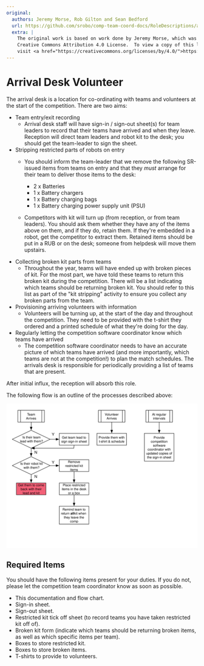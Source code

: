 ```yaml
---
original:
  authors: Jeremy Morse, Rob Gilton and Sean Bedford
  url: https://github.com/srobo/comp-team-coord-docs/RoleDescriptions/arrival-desk
  extra: |
    The original work is based on work done by Jeremy Morse, which was under the
    Creative Commons Attribution 4.0 License.  To view a copy of this license,
    visit <a href="https://creativecommons.org/licenses/by/4.0/">https://creativecommons.org/licenses/by/4.0/</a>.
---
```

# Arrival Desk Volunteer

The arrival desk is a location for co-ordinating with teams and volunteers at
the start of the competition. There are two aims:

 * Team entry/exit recording
 	* Arrival desk staff will have sign-in / sign-out sheet(s) for team leaders to
record that their teams have arrived and when they leave. Reception will direct
team leaders and robot kit to the desk; you should get the team-leader to sign the sheet.
 * Stripping restricted parts of robots on entry
 	* You should inform the team-leader that we remove the following SR-issued items from
teams on entry and that they *must* arrange for their team to deliver those items to the desk:

 		* 2 x Batteries
 		* 1 x Battery chargers
		* 1 x Battery charging bags
		* 1 x Battery charging power supply unit (PSU)

	* Competitors with kit will turn up (from reception, or from team leaders). You
should ask them whether they have any of the items above on them, and if
they do, retain them. If they're embedded in a robot, get the competitor to
extract them. Retained items should be put in a RUB or on the desk; someone
from helpdesk will move them upstairs.
 * Collecting broken kit parts from teams
	* Throughout the year, teams will have ended up with broken pieces of kit. For the most part, we have told these teams to return this broken kit during the competition. There will be a list indicating which teams should be returning broken kit. You should refer to this list as part of the "kit stripping" activity to ensure you collect any broken parts from the team.
 * Provisioning arriving volunteers with information
 	* Volunteers will be turning up, at the start of the day and
throughout the competition. They need to be provided with the t-shirt they
ordered and a printed schedule of what they're doing for the day.
 * Regularly letting the competition software coordinator know which teams have arrived
	* The competition software coordinator needs to have an accurate picture of which teams have arrived (and more importantly, which teams are not at the competition!) to plan the match schedules. The arrivals desk is responsible for periodically providing a list of teams that are present.

After initial influx, the reception will absorb this role.

The following flow is an outline of the processes described above:

![Arrival Desk Flow (Arrivals)](../Diagrams/ArrivalDeskArrivalsFlow.svg)

## Required Items
You should have the following items present for your duties. If you do not, please let the competition team coordinator know as soon as possible.

* This documentation and flow chart.
* Sign-in sheet.
* Sign-out sheet.
* Restricted kit tick off sheet (to record teams you have taken restricted kit off of).
* Broken kit form (indicate which teams should be returning broken items, as well as which specific items per team).
* Boxes to store restricted kit.
* Boxes to store broken items.
* T-shirts to provide to volunteers.
